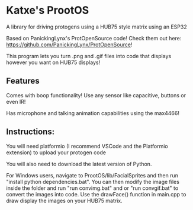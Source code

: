 # Katxe's ProotOS
 
A library for driving protogens using a HUB75 style matrix using an ESP32

Based on PanickingLynx's ProtOpenSource code! Check them out here: https://github.com/PanickingLynx/ProtOpenSource!

This program lets you turn .png and .gif files into code that displays however you want on HUB75 displays!

## Features

Comes with boop functionality! Use any sensor like capacitive, buttons or even IR!

Has microphone and talking animation capabilities using the max4466!

## Instructions:

You will need platformio (I recommend VSCode and the Platformio extension) to upload your protogen code

You will also need to download the latest version of Python.

For Windows users, navigate to ProotOS/lib/FacialSprites and then run "install python dependencies.bat". You can then modify the image files inside the folder and run "run convimg.bat" and or "run convgif.bat" to convert the images into code. Use the drawFace() function in main.cpp to draw display the images on your HUB75 matrix. 
